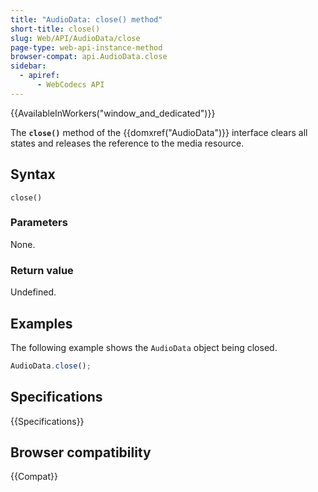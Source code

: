 ```yaml
---
title: "AudioData: close() method"
short-title: close()
slug: Web/API/AudioData/close
page-type: web-api-instance-method
browser-compat: api.AudioData.close
sidebar:
  - apiref:
      - WebCodecs API
---
```


{{AvailableInWorkers("window_and_dedicated")}}

The **`close()`** method of the {{domxref("AudioData")}} interface clears all states and releases the reference to the media resource.

## Syntax

```js-nolint
close()
```

### Parameters

None.

### Return value

Undefined.

## Examples

The following example shows the `AudioData` object being closed.

```js
AudioData.close();
```

## Specifications

{{Specifications}}

## Browser compatibility

{{Compat}}
